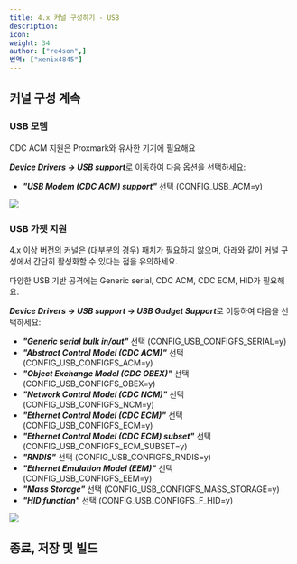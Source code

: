 ```yaml
---
title: 4.x 커널 구성하기 - USB
description:
icon:
weight: 34
author: ["re4son",]
번역: ["xenix4845"]
---
```


## 커널 구성 계속

### USB 모뎀

CDC ACM 지원은 Proxmark와 유사한 기기에 필요해요

***Device Drivers -> USB support***로 이동하여 다음 옵션을 선택하세요:

- ***"USB Modem (CDC ACM) support"*** 선택
  (CONFIG_USB_ACM=y)

![](nh-kernel-270-usb-1.png)

### USB 가젯 지원

4.x 이상 버전의 커널은 (대부분의 경우) 패치가 필요하지 않으며, 아래와 같이 커널 구성에서 간단히 활성화할 수 있다는 점을 유의하세요.

다양한 USB 기반 공격에는 Generic serial, CDC ACM, CDC ECM, HID가 필요해요.

***Device Drivers -> USB support -> USB Gadget Support***로 이동하여 다음을 선택하세요:

- ***"Generic serial bulk in/out"*** 선택
  (CONFIG_USB_CONFIGFS_SERIAL=y)
- ***"Abstract Control Model (CDC ACM)"*** 선택
  (CONFIG_USB_CONFIGFS_ACM=y)
- ***"Object Exchange Model (CDC OBEX)"*** 선택
  (CONFIG_USB_CONFIGFS_OBEX=y)
- ***"Network Control Model (CDC NCM)"*** 선택
  (CONFIG_USB_CONFIGFS_NCM=y)
- ***"Ethernet Control Model (CDC ECM)"*** 선택
  (CONFIG_USB_CONFIGFS_ECM=y)
- ***"Ethernet Control Model (CDC ECM) subset"*** 선택
  (CONFIG_USB_CONFIGFS_ECM_SUBSET=y)
- ***"RNDIS"*** 선택
  (CONFIG_USB_CONFIGFS_RNDIS=y)
- ***"Ethernet Emulation Model (EEM)"*** 선택
  (CONFIG_USB_CONFIGFS_EEM=y)
- ***"Mass Storage"*** 선택
  (CONFIG_USB_CONFIGFS_MASS_STORAGE=y)
- ***"HID function"*** 선택
  (CONFIG_USB_CONFIGFS_F_HID=y)

![](nh-kernel-280-usb-2.png)

## 종료, 저장 및 빌드
